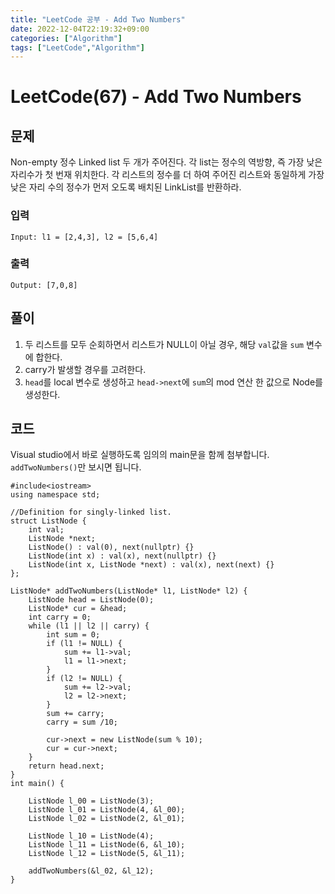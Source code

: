 ```yaml
---
title: "LeetCode 공부 - Add Two Numbers"
date: 2022-12-04T22:19:32+09:00
categories: ["Algorithm"]
tags: ["LeetCode","Algorithm"]
---
```


# LeetCode(67) - Add Two Numbers

## 문제
Non-empty 정수 Linked list 두 개가 주어진다. 각 list는 정수의 역방향, 즉 가장 낮은 자리수가 첫 번재 위치한다. 각 리스트의 정수를 더 하여 주어진 리스트와 동일하게 가장 낮은 자리 수의 정수가 먼저 오도록 배치된 LinkList를 반환하라.

### 입력
```
Input: l1 = [2,4,3], l2 = [5,6,4]
```

### 출력
```
Output: [7,0,8]
```

## 풀이
1. 두 리스트를 모두 순회하면서 리스트가 NULL이 아닐 경우, 해당 `val`값을 `sum` 변수에 합한다.
2. carry가 발생할 경우를 고려한다.
3. `head`를 local 변수로 생성하고 `head->next`에 `sum`의 mod 연산 한 값으로 Node를 생성한다.

## 코드
Visual studio에서 바로 실행하도록 임의의 main문을 함께 첨부합니다. `addTwoNumbers()`만 보시면 됩니다.
```
#include<iostream>
using namespace std;

//Definition for singly-linked list.
struct ListNode {
    int val;
    ListNode *next;
    ListNode() : val(0), next(nullptr) {}
    ListNode(int x) : val(x), next(nullptr) {}
    ListNode(int x, ListNode *next) : val(x), next(next) {}
};

ListNode* addTwoNumbers(ListNode* l1, ListNode* l2) {
    ListNode head = ListNode(0);
    ListNode* cur = &head;
    int carry = 0;
    while (l1 || l2 || carry) {
        int sum = 0;
        if (l1 != NULL) {
            sum += l1->val;
            l1 = l1->next;
        }
        if (l2 != NULL) {
            sum += l2->val;
            l2 = l2->next;
        }
        sum += carry;
        carry = sum /10;

        cur->next = new ListNode(sum % 10);
        cur = cur->next;
    }
    return head.next;
}
int main() {
    
    ListNode l_00 = ListNode(3);
    ListNode l_01 = ListNode(4, &l_00);
    ListNode l_02 = ListNode(2, &l_01);

    ListNode l_10 = ListNode(4);
    ListNode l_11 = ListNode(6, &l_10);
    ListNode l_12 = ListNode(5, &l_11);

    addTwoNumbers(&l_02, &l_12);
}
```